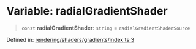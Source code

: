 # Variable: radialGradientShader

> `const` **radialGradientShader**: `string` = `radialGradientShaderSource`

Defined in: [rendering/shaders/gradients/index.ts:3](https://github.com/Forge-Game-Engine/Forge/blob/5b90130e2e0c679482e3bd31c32cbea9b4cffce1/src/rendering/shaders/gradients/index.ts#L3)
